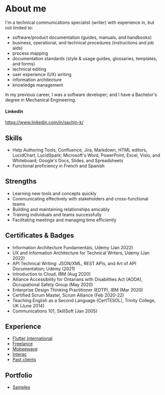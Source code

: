 # About me
I'm a technical communications specialist (writer) with experience in, but not limited to:
* software/product documentation (guides, manuals, and handbooks)
* business, operational, and technical procedures (instructions and job aids)
* process mapping
* documentation standards (style & usage guides, glossaries, templates, and forms)
* technical editing
* user experience (UX) writing
* information architecture
* knowledge management

In my previous career, I was a software developer; and I have a Bachelor's degree in Mechanical Engineering. 

#### LinkedIn
<https://www.linkedin.com/in/sachin-k/>

## Skills
* Help Authoring Tools, Confluence, Jira, Markdown, HTML editors, LucidChart, LucidSpark; Microsoft's Word, PowerPoint, Excel, Visio, and Whiteboard; Google's Docs, Slides, and Spreadsheets
* Functional proficiency in French and Spanish

## Strengths
* Learning new tools and concepts quickly
* Communicating effectively with stakeholders and cross-functional teams
* Building and maintaining relationships amicably
* Training individuals and teams successfully
* Facilitating meetings and managing time efficiently


## Certificates & Badges
* Information Architecture Fundamentals, Udemy (Jan 2022)
* UX and Information Architecture for Technical Writers, Udemy (Jan 2022)
* API Technical Writing: JSON/XML, REST APIs, and Art of API Documentation; Udemy (2021)
* Introduction to Cloud, IBM (Aug 2020)
* Alliance Accessibility for Ontarians with Disabilities Act (AODA), Occupational Safety Group (May 2020)
* Enterprise Design Thinking Practitioner (EDTP), IBM (Mar 2020)
* Certified Scrum Master, Scrum Alliance (Feb 2020-22)
* Teaching English as a Second Language (CertTESOL), Trinity College, UK (June 2014)
* Communications 101, SkillSoft (Jan 2005)

## Experience
* [Flutter International](workhistory/flutter.md)
* [Freelance](workhistory/freelance.md)
* [Mobeewave](workhistory/mobeewave.md)
* [Interac](workhistory/interac.md)
* [Past clients](workhistory/past_clients.md)

## Portfolio
* [Samples](workhistory/samples.md)